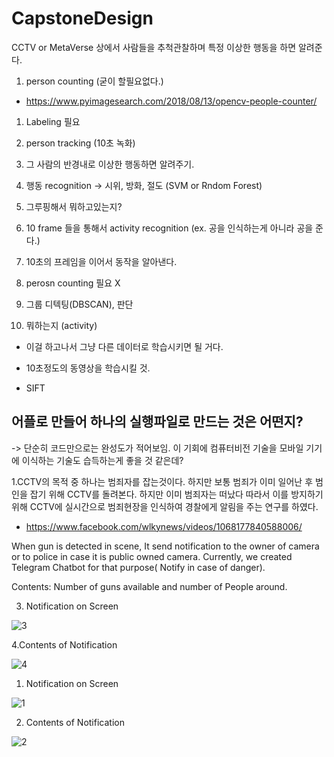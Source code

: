 # CapstoneDesign

CCTV or MetaVerse 상에서 사람들을 추척관찰하며 특정 이상한 행동을 하면 알려준다.

1. person counting (굳이 할필요없다.)
* https://www.pyimagesearch.com/2018/08/13/opencv-people-counter/
1. Labeling 필요 
2. person tracking (10초 녹화)
3. 그 사람의 반경내로 이상한 행동하면 알려주기.
4. 행동 recognition -> 시위, 방화, 절도  (SVM or Rndom Forest)


5. 그루핑해서 뭐하고있는지?
6. 10 frame 들을 통해서 activity recognition (ex. 공을 인식하는게 아니라 공을 준다.)
7. 10초의 프레임을 이어서 동작을 알아낸다. 


1. perosn counting 필요 X
2. 그룹 디텍팅(DBSCAN), 판단
3. 뭐하는지 (activity)

* 이걸 하고나서 그냥 다른 데이터로 학습시키면 될 거다. 

* 10초정도의 동영상을 학습시킬 것.

* SIFT

## 어플로 만들어 하나의 실행파일로 만드는 것은 어떤지?
-> 단순히 코드만으로는 완성도가 적어보임. 이 기회에 컴퓨터비전 기술을 모바일 기기에 이식하는 기술도 습득하는게 좋을 것 같은데?

1.CCTV의 목적 중 하나는 범죄자를 잡는것이다.
하지만 보통 범죄가 이미 일어난 후 범인을 잡기 위해 CCTV를 돌려본다.
하지만 이미 범죄자는 떠났다
따라서 이를 방지하기 위해 CCTV에 실시간으로 범죄현장을 인식하여 경찰에게 알림을 주는 연구를 하였다.
- https://www.facebook.com/wlkynews/videos/1068177840588006/


When gun is detected in scene, It send notification to the owner of camera or to police in case it is public owned camera.
Currently, we created Telegram Chatbot for that purpose( Notify in case of danger).

Contents: Number of guns available and number of People around.

3. Notification on Screen

![3](https://user-images.githubusercontent.com/57138931/143757808-7acd602d-9493-4412-9740-23d6064e6e9c.jpg)

4.Contents of Notification

![4](https://user-images.githubusercontent.com/57138931/143758492-ab051bae-db11-49e4-96fe-2ee90acac699.jpg)

1. Notification on Screen

![1](https://user-images.githubusercontent.com/57138931/143758797-5a66813d-bd5c-49af-a392-7ac031a95869.jpg)

2. Contents of Notification

![2](https://user-images.githubusercontent.com/57138931/143759188-b0775065-bb36-490f-a412-8cc0c3eca393.jpg)
